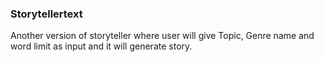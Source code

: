 ### Storytellertext
Another version of storyteller where user will give Topic, Genre name and word limit as input and it will generate story.

